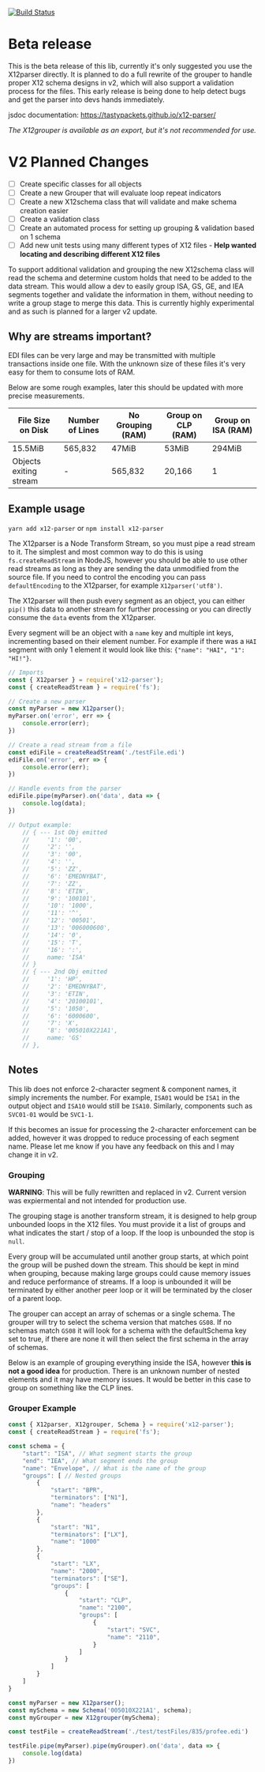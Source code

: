 [![Build Status](https://travis-ci.org/tastypackets/x12-parser.svg?branch=master)](https://travis-ci.org/tastypackets/x12-parser)

# Beta release
This is the beta release of this lib, currently it's only suggested you use the X12parser directly. It is planned to do a full rewrite of the grouper to handle proper X12 schema designs in v2, which will also support a validation process for the files. This early release is being done to help detect bugs and get the parser into devs hands immediately.

jsdoc documentation: https://tastypackets.github.io/x12-parser/

*The X12grouper is available as an export, but it's not recommended for use.*

# V2 Planned Changes
- [ ] Create specific classes for all objects
- [ ] Create a new Grouper that will evaluate loop repeat indicators
- [ ] Create a new X12schema class that will validate and make schema creation easier
- [ ] Create a validation class
- [ ] Create an automated process for setting up grouping & validation based on 1 schema
- [ ] Add new unit tests using many different types of X12 files - **Help wanted locating and describing different X12 files**

To support additional validation and grouping the new X12schema class will read the schema and determine custom holds that need to be added to the data stream. This would allow a dev to easily group ISA, GS, GE, and IEA segments together and validate the information in them, without needing to write a group stage to merge this data. This is currently highly experimental and as such is planned for a larger v2 update.

## Why are streams important?
EDI files can be very large and may be transmitted with multiple transactions inside one file. With the unknown size of these files it's very easy for them to consume lots of RAM.

Below are some rough examples, later this should be updated with more precise measurements.

|   File Size on Disk    | Number of Lines | No Grouping (RAM) | Group on CLP (RAM) | Group on ISA (RAM) |
| ---------------------- | --------------- | ----------------- | ------------------ | ------------------ |
|         15.5MiB        |     565,832     |       47MiB       |        53MiB       |       294MiB       |
| Objects exiting stream |        -        |      565,832      |        20,166      |          1         |

## Example usage
`yarn add x12-parser` or `npm install x12-parser`

The X12parser is a Node Transform Stream, so you must pipe a read stream to it. The simplest and most common way to do this is using `fs.createReadStream` in NodeJS, however you should be able to use other read streams as long as they are sending the data unmodified from the source file. If you need to control the encoding you can pass `defaultEncoding` to the X12parser, for example `X12parser('utf8')`.

The X12parser will then push every segment as an object, you can either `pip()` this data to another stream for further processing or you can directly consume the `data` events from the X12parser.

Every segment will be an object with a `name` key and multiple int keys, incrementing based on their element number. For example if there was a `HAI` segment with only 1 element it would look like this: `{"name": "HAI", "1": "HI!"}`.

```javascript
// Imports
const { X12parser } = require('x12-parser');
const { createReadStream } = require('fs');

// Create a new parser
const myParser = new X12parser();
myParser.on('error', err => {
    console.error(err);
})

// Create a read stream from a file
const ediFile = createReadStream('./testFile.edi')
ediFile.on('error', err => {
    console.error(err);
})

// Handle events from the parser
ediFile.pipe(myParser).on('data', data => {
    console.log(data);
})

// Output example:
    // { --- 1st Obj emitted
    //     '1': '00',
    //     '2': '',
    //     '3': '00',
    //     '4': '',
    //     '5': 'ZZ',
    //     '6': 'EMEDNYBAT',
    //     '7': 'ZZ',
    //     '8': 'ETIN',
    //     '9': '100101',
    //     '10': '1000',
    //     '11': '^',
    //     '12': '00501',
    //     '13': '006000600',
    //     '14': '0',
    //     '15': 'T',
    //     '16': ':',
    //     name: 'ISA'
    // }
    // { --- 2nd Obj emitted
    //     '1': 'HP',
    //     '2': 'EMEDNYBAT',
    //     '3': 'ETIN',
    //     '4': '20100101',
    //     '5': '1050',
    //     '6': '6000600',
    //     '7': 'X',
    //     '8': '005010X221A1',
    //     name: 'GS'
    // },
```

## Notes
This lib does not enforce 2-character segment & component names, it simply increments the number. For example, `ISA01` would be `ISA1` in the output object and `ISA10` would still be `ISA10`. Similarly, components such as `SVC01-01` would be `SVC1-1`.

If this becomes an issue for processing the 2-character enforcement can be added, however it was dropped to reduce processing of each segment name. Please let me know if you have any feedback on this and I may change it in v2.

### Grouping
**WARNING**: This will be fully rewritten and replaced in v2. Current version was expiermental and not intended for production use.

The grouping stage is another transform stream, it is designed to help group unbounded loops in the X12 files. You must provide it a list of groups and what indicates the start / stop of a loop. If the loop is unbounded the stop is `null`.

Every group will be accumulated until another group starts, at which point the group will be pushed down the stream. This should be kept in mind when grouping, because making large groups could cause memory issues and reduce performance of streams. If a loop is unbounded it will be terminated by either another peer loop or it will be terminated by the closer of a parent loop.

The grouper can accept an array of schemas or a single schema. The grouper will try to select the schema version that matches `GS08`. If no schemas match `GS08` it will look for a schema with the defaultSchema key set to true, if there are none it will then select the first schema in the array of schemas.

Below is an example of grouping everything inside the ISA, however **this is not a good idea** for production. There is an unknown number of nested elements and it may have memory issues. It would be better in this case to group on something like the CLP lines.

### Grouper Example
```javascript
const { X12parser, X12grouper, Schema } = require('x12-parser');
const { createReadStream } = require('fs');

const schema = {
    "start": "ISA", // What segment starts the group
    "end": "IEA", // What segment ends the group
    "name": "Envelope", // What is the name of the group
    "groups": [ // Nested groups
        {
            "start": "BPR",
            "terminators": ["N1"],
            "name": "headers"
        },
        {
            "start": "N1",
            "terminators": ["LX"],
            "name": "1000"
        },
        {
            "start": "LX",
            "name": "2000",
            "terminators": ["SE"],
            "groups": [
                {
                    "start": "CLP",
                    "name": "2100",
                    "groups": [
                        {
                            "start": "SVC",
                            "name": "2110",
                        }
                    ]
                }
            ]
        }
    ]
}

const myParser = new X12parser();
const mySchema = new Schema('005010X221A1', schema);
const myGrouper = new X12grouper(mySchema);

const testFile = createReadStream('./test/testFiles/835/profee.edi')

testFile.pipe(myParser).pipe(myGrouper).on('data', data => {
    console.log(data)
})
```
